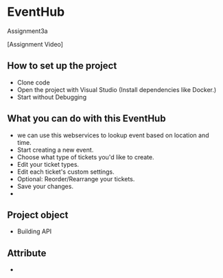 # EventHub
 Assignment3a


[Assignment Video]



## How to set up the project
* Clone code
* Open the project with Visual Studio (Install dependencies like Docker.)
* Start without Debugging 


## What you can do with this EventHub
* we can use this webservices  to lookup event based on location and time.
* Start creating a new event.
* Choose what type of tickets you'd like to create. 
* Edit your ticket types.
* Edit each ticket's custom settings.
* Optional: Reorder/Rearrange your tickets.
* Save your changes.
*

## Project object 
* Building API


## Attribute
*  
